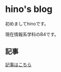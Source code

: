# hino's blog

初めましてhinoです。

現在情報系学科のB4です。


## 記事
<p><a href="https://cyndaquil1999.github.io/blog.md">記事はこちら</a></p>
